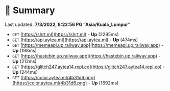 # 📖 Summary
Last updated: **7/3/2022, 8:22:56 PG "Asia/Kuala_Lumpur"**

- `GET` [https://shrt.ml](https://shrt.ml) - **Up** (2295ms)
- `GET` [https://api.aytea.ml](https://api.aytea.ml) - **Up** (474ms)
- `GET` [https://memeapi.up.railway.app](https://memeapi.up.railway.app) - **Up** (198ms)
- `GET` [https://hastebin.up.railway.app](https://hastebin.up.railway.app) - **Up** (212ms)
- `GET` [https://glitch247.aytea14.repl.co](https://glitch247.aytea14.repl.co) - **Up** (244ms)
- `GET` [https://color.aytea.ml/4b31d6.png](https://color.aytea.ml/4b31d6.png) - **Up** (1692ms)
